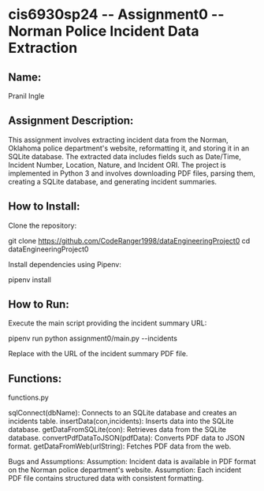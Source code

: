 # cis6930sp24 -- Assignment0 -- Norman Police Incident Data Extraction

## Name:
Pranil Ingle

## Assignment Description:
This assignment involves extracting incident data from the Norman, Oklahoma police department's website, reformatting it, and storing it in an SQLite database. The extracted data includes fields such as Date/Time, Incident Number, Location, Nature, and Incident ORI. The project is implemented in Python 3 and involves downloading PDF files, parsing them, creating a SQLite database, and generating incident summaries.

## How to Install:
Clone the repository:

git clone https://github.com/CodeRanger1998/dataEngineeringProject0
cd dataEngineeringProject0

Install dependencies using Pipenv:

pipenv install

## How to Run:

Execute the main script providing the incident summary URL:

pipenv run python assignment0/main.py --incidents <url>

Replace <url> with the URL of the incident summary PDF file.

## Functions:

functions.py

sqlConnect(dbName): Connects to an SQLite database and creates an incidents table.
insertData(con,incidents): Inserts data into the SQLite database.
getDataFromSQLite(con): Retrieves data from the SQLite database.
convertPdfDataToJSON(pdfData): Converts PDF data to JSON format.
getDataFromWeb(urlString): Fetches PDF data from the web.

Bugs and Assumptions:
Assumption: Incident data is available in PDF format on the Norman police department's website.
Assumption: Each incident PDF file contains structured data with consistent formatting.